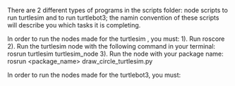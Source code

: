 There are 2 different types of programs in the scripts folder: node scripts to run turtlesim and to run turtlebot3; the namin convention of these scripts will describe you which tasks it is completing. 

In order to run the nodes made for the turtlesim , you must:
1). Run roscore
2). Run the turtlesim node with the following command in your terminal: rosrun turtlesim turtlesim_node 
3). Run the node with your package name: rosrun <package_name> draw_circle_turtlesim.py

In order to run the nodes made for the turtlebot3, you must:
    
